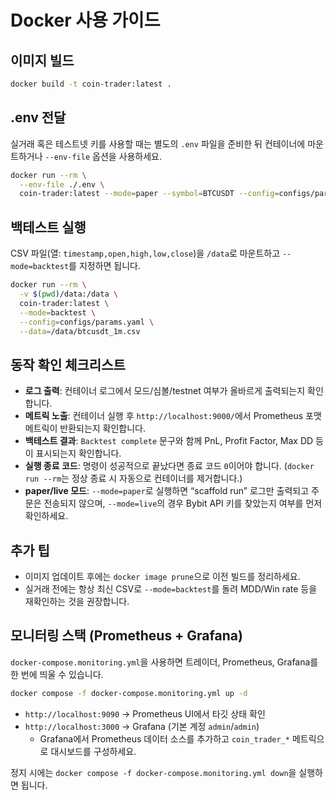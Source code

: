 # Docker 사용 가이드

## 이미지 빌드
```bash
docker build -t coin-trader:latest .
```

## .env 전달
실거래 혹은 테스트넷 키를 사용할 때는 별도의 `.env` 파일을 준비한 뒤 컨테이너에 마운트하거나 `--env-file` 옵션을 사용하세요.

```bash
docker run --rm \
  --env-file ./.env \
  coin-trader:latest --mode=paper --symbol=BTCUSDT --config=configs/params.yaml
```

## 백테스트 실행
CSV 파일(열: `timestamp,open,high,low,close`)을 `/data`로 마운트하고 `--mode=backtest`를 지정하면 됩니다.

```bash
docker run --rm \
  -v $(pwd)/data:/data \
  coin-trader:latest \
  --mode=backtest \
  --config=configs/params.yaml \
  --data=/data/btcusdt_1m.csv
```

## 동작 확인 체크리스트
- **로그 출력**: 컨테이너 로그에서 모드/심볼/testnet 여부가 올바르게 출력되는지 확인합니다.
- **메트릭 노출**: 컨테이너 실행 후 `http://localhost:9000/`에서 Prometheus 포맷 메트릭이 반환되는지 확인합니다.
- **백테스트 결과**: `Backtest complete` 문구와 함께 PnL, Profit Factor, Max DD 등이 표시되는지 확인합니다.
- **실행 종료 코드**: 명령이 성공적으로 끝났다면 종료 코드 `0`이어야 합니다. (`docker run --rm`는 정상 종료 시 자동으로 컨테이너를 제거합니다.)
- **paper/live 모드**: `--mode=paper`로 실행하면 “scaffold run” 로그만 출력되고 주문은 전송되지 않으며, `--mode=live`의 경우 Bybit API 키를 찾았는지 여부를 먼저 확인하세요.

## 추가 팁
- 이미지 업데이트 후에는 `docker image prune`으로 이전 빌드를 정리하세요.
- 실거래 전에는 항상 최신 CSV로 `--mode=backtest`를 돌려 MDD/Win rate 등을 재확인하는 것을 권장합니다.

## 모니터링 스택 (Prometheus + Grafana)
`docker-compose.monitoring.yml`을 사용하면 트레이더, Prometheus, Grafana를 한 번에 띄울 수 있습니다.

```bash
docker compose -f docker-compose.monitoring.yml up -d
```

- `http://localhost:9090` → Prometheus UI에서 타깃 상태 확인
- `http://localhost:3000` → Grafana (기본 계정 `admin`/`admin`)
  - Grafana에서 Prometheus 데이터 소스를 추가하고 `coin_trader_*` 메트릭으로 대시보드를 구성하세요.

정지 시에는 `docker compose -f docker-compose.monitoring.yml down`을 실행하면 됩니다.
